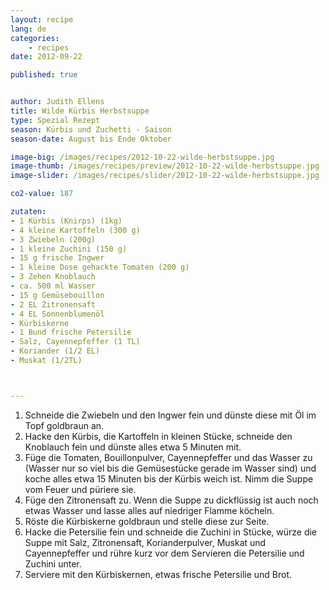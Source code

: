 ```yaml
---
layout: recipe
lang: de
categories:
    - recipes
date: 2012-09-22

published: true


author: Judith Ellens
title: Wilde Kürbis Herbstsuppe
type: Spezial Rezept
season: Kürbis und Zuchetti - Saison 
season-date: August bis Ende Oktober

image-big: /images/recipes/2012-10-22-wilde-herbstsuppe.jpg
image-thumb: /images/recipes/preview/2012-10-22-wilde-herbstsuppe.jpg
image-slider: /images/recipes/slider/2012-10-22-wilde-herbstsuppe.jpg

co2-value: 187

zutaten:
- 1 Kürbis (Knirps) (1kg)
- 4 kleine Kartoffeln (300 g)
- 3 Zwiebeln (200g)
- 1 kleine Zuchini (150 g)
- 15 g frische Ingwer
- 1 kleine Dose gehackte Tomaten (200 g)
- 3 Zehen Knoblauch
- ca. 500 ml Wasser
- 15 g Gemüsebouillon
- 2 EL Zitronensaft
- 4 EL Sonnenblumenöl
- Kürbiskerne
- 1 Bund frische Petersilie
- Salz, Cayennepfeffer (1 TL)
- Koriander (1/2 EL) 
- Muskat (1/2TL)



---
```


1. Schneide die Zwiebeln und den Ingwer fein und dünste diese mit Öl im Topf goldbraun an.
2. Hacke den Kürbis, die Kartoffeln in kleinen Stücke, schneide den Knoblauch fein und dünste alles etwa 5 Minuten mit.
3. Füge die Tomaten, Bouillonpulver, Cayennepfeffer und das Wasser zu (Wasser nur so viel bis die Gemüsestücke gerade im Wasser sind) und koche alles etwa 15 Minuten bis der Kürbis weich ist. Nimm die Suppe vom Feuer und püriere sie.
4. Füge den Zitronensaft zu. Wenn die Suppe zu dickflüssig ist auch noch etwas Wasser und lasse alles auf niedriger Flamme köcheln.
5. Röste die Kürbiskerne goldbraun und stelle diese zur Seite.
6. Hacke die Petersilie fein und schneide die Zuchini in Stücke, würze die Suppe mit Salz, Zitronensaft, Korianderpulver, Muskat und Cayennepfeffer und rühre kurz vor dem Servieren die Petersilie und Zuchini unter.
7. Serviere mit den Kürbiskernen, etwas frische Petersilie und Brot. 



